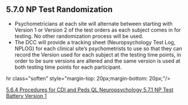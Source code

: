 ## 5.7.0 NP Test Randomization

* Psychometricians at each site will alternate between starting with Version 1 or Version 2
of the test orders as each subject comes in for testing. No other randomization process
will be used.
* The DCC will provide a tracking sheet (Neuropsychology Test Log, NPLOG) for each
clinical site’s psychometrists to use so that they can record the Version used for each
subject at the testing time points, in order to be sure versions are altered and the same
version is used at both testing time points for each participant.


hr class="soften" style="margin-top: 20px;margin-bottom: 20px;"/>

<div class="center">
<div class="btn-group">
  <a href=":pages_path:/manuals/neuropsychology/5-06-04-procedures-cdi-peds-ql.md" class="btn btn-default">
    <span class="glyphicon glyphicon-chevron-left"></span>
    5.6.4 Procedures for CDI and Peds QL
  </a>

  <a href=":pages_path:/manuals/neuropsychology" class="btn btn-default">
    <span class="glyphicon glyphicon-chevron-up"></span>
    Neuropsychology
  </a>

  <a href=":pages_path:/manuals/neuropsychology/5-07-01-np-test-battery-v1.md" class="btn btn-success">
    5.7.1 NP Test Battery Version 1
    <span class="glyphicon glyphicon-chevron-right"></span>
  </a>
</div>
</div>